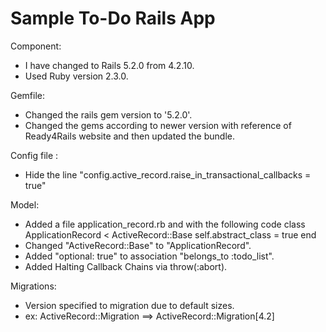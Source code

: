 # Sample To-Do Rails App

Component: 
- I have changed to Rails 5.2.0 from 4.2.10.
- Used Ruby version 2.3.0.

Gemfile:
- Changed the rails gem version to '5.2.0'.
- Changed the gems according to newer version with reference of Ready4Rails website and then updated the bundle.

Config file :
- Hide the line "config.active_record.raise_in_transactional_callbacks = true"

Model:
- Added a file application_record.rb and with the following code
class ApplicationRecord < ActiveRecord::Base
  self.abstract_class = true
end
- Changed "ActiveRecord::Base" to "ApplicationRecord".
- Added "optional: true" to association "belongs_to :todo_list".
- Added Halting Callback Chains via throw(:abort).

Migrations:
- Version specified to migration due to default sizes.
- ex: ActiveRecord::Migration ==> ActiveRecord::Migration[4.2]



